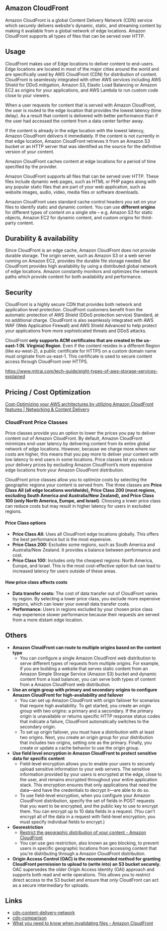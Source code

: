 ## Amazon CloudFront

Amazon CloudFront is a global Content Delivery Network (CDN) service which securely delivers website's dynamic, static, and streaming content by making it available from a global network of edge locations. Amazon CloudFront supports all types of files that can be served over HTTP.

## Usage

CloudFront makes use of Edge locations to deliver content to end-users. Edge locations are located in most of the major cities around the world and are specifically used by AWS CloudFront (CDN) for distribution of content. CloudFront is seamlessly integrated with other AWS services including AWS Shield for DDoS mitigation, Amazon S3, Elastic Load Balancing or Amazon EC2 as origins for your applications, and AWS Lambda to run custom code close to your viewers.

When a user requests for content that is served with Amazon CloudFront, the user is routed to the edge location that provides the lowest latency (time delay). As a result that content is delivered with better performance than if the user had accessed the content from a data center farther away.

If the content is already in the edge location with the lowest latency, Amazon CloudFront delivers it immediately. If the content is not currently in that edge location, Amazon CloudFront retrieves it from an Amazon S3 bucket or an HTTP server that was identified as the source for the definitive version of your content.

Amazon CloudFront caches content at edge locations for a period of time specified by the provider.

Amazon CloudFront supports all files that can be served over HTTP. These files include dynamic web pages, such as HTML or PHP pages along with any popular static files that are part of your web application, such as website images, audio, video, media files or software downloads.

Amazon CloudFront uses standard cache control headers you set on your files to identify static and dynamic content. You can use **different origins** for different types of content on a single site – e.g. Amazon S3 for static objects, Amazon EC2 for dynamic content, and custom origins for third-party content.

## Durability & availability

Since CloudFront is an edge cache, Amazon CloudFront does not provide durable storage. The origin server, such as Amazon S3 or a web server running on Amazon EC2, provides the durable file storage needed. But CloudFront provides high availability by using a distributed global network of edge locations. Amazon constantly monitors and optimizes the network paths which provide content for both availability and performance.

## Security

CloudFront is a highly secure CDN that provides both network and application level protection. CloudFront customers benefit from the automatic protection of AWS Shield (DDoS protection service) Standard, at no additional charge. CloudFront is also seamlessly integrated with AWS WAF (Web Application Firewall) and AWS Shield Advanced to help protect your applications from more sophisticated threats and DDoS attacks.

CloudFront **only supports ACM certificates that are created in the us-east-1 (N. Virginia) Region**. Even if the content resides in a different Region (like eu-west-2), a public certificate for HTTPS on a custom domain name must originate from us-east-1. This certificate is used to secure content access through CloudFront over HTTPS.

https://www.mitrai.com/tech-guide/eight-types-of-aws-storage-services-explained

## Pricing / Cost Optimization

[Cost-Optimizing your AWS architectures by utilizing Amazon CloudFront features | Networking & Content Delivery](https://aws.amazon.com/blogs/networking-and-content-delivery/cost-optimizing-your-aws-architectures-by-utilizing-amazon-cloudfront-features/)

### CloudFront Price Classes

Price classes provide you an option to lower the prices you pay to deliver content out of Amazon CloudFront. By default, Amazon CloudFront minimizes end-user latency by delivering content from its entire global network of edge locations. However, because we charge more where our costs are higher, this means that you pay more to deliver your content with low latency to end users in some locations. Price classes let you reduce your delivery prices by excluding Amazon CloudFront’s more expensive edge locations from your Amazon CloudFront distribution.

CloudFront price classes allow you to optimize costs by selecting the geographic regions your content is served from. The three classes are **Price Class All (all edge locations worldwide), Price Class 200 (most regions, excluding South America and Australia/New Zealand), and Price Class 100 (only North America, Europe, and Israel)**. Choosing a lower price class can reduce costs but may result in higher latency for users in excluded regions.

#### Price Class options

- **Price Class All:** Uses all CloudFront edge locations globally. This offers the best performance but is the most expensive.
- **Price Class 200:** Excludes some regions, such as South America and Australia/New Zealand. It provides a balance between performance and cost.
- **Price Class 100:** Includes only the cheapest regions: North America, Europe, and Israel. This is the most cost-effective option but can lead to increased latency for users outside of these areas.

#### How price class affects costs

- **Data transfer costs:** The cost of data transfer out of CloudFront varies by region. By selecting a lower price class, you exclude more expensive regions, which can lower your overall data transfer costs.
- **Performance:** Users in regions excluded by your chosen price class may experience slower performance because their requests are served from a more distant edge location.

## Others

- **Amazon CloudFront can route to multiple origins based on the content type**
	- You can configure a single Amazon CloudFront web distribution to serve different types of requests from multiple origins. For example, if you are building a website that serves static content from an Amazon Simple Storage Service (Amazon S3) bucket and dynamic content from a load balancer, you can serve both types of content from a Amazon CloudFront web distribution.
- **Use an origin group with primary and secondary origins to configure Amazon CloudFront for high-availability and failover**
	- You can set up Amazon CloudFront with origin failover for scenarios that require high availability. To get started, you create an origin group with two origins: a primary and a secondary. If the primary origin is unavailable or returns specific HTTP response status codes that indicate a failure, CloudFront automatically switches to the secondary origin.
	- To set up origin failover, you must have a distribution with at least two origins. Next, you create an origin group for your distribution that includes two origins, setting one as the primary. Finally, you create or update a cache behavior to use the origin group.
- **Use field level encryption in Amazon CloudFront to protect sensitive data for specific content**
	- Field-level encryption allows you to enable your users to securely upload sensitive information to your web servers. The sensitive information provided by your users is encrypted at the edge, close to the user, and remains encrypted throughout your entire application stack. This encryption ensures that only applications that need the data—and have the credentials to decrypt it—are able to do so.
	- To use field-level encryption, when you configure your Amazon CloudFront distribution, specify the set of fields in POST requests that you want to be encrypted, and the public key to use to encrypt them. You can encrypt up to 10 data fields in a request. (You can’t encrypt all of the data in a request with field-level encryption; you must specify individual fields to encrypt.)
- **Georestriction**
	- [Restrict the geographic distribution of your content - Amazon CloudFront](https://docs.aws.amazon.com/AmazonCloudFront/latest/DeveloperGuide/georestrictions.html)
	- You can use geo restriction, also known as geo blocking, to prevent users in specific geographic locations from accessing content that you're distributing through a Amazon CloudFront distribution.
- **Origin Access Control (OAC) is the recommended method for granting CloudFront permission to upload to (write into) an S3 bucket securely.** OAC supersedes the older Origin Access Identity (OAI) approach and supports both read and write operations. This allows you to restrict direct access to the S3 bucket and ensure that only CloudFront can act as a secure intermediary for uploads.

## Links

- [cdn-content-delivery-network](cloud/others/cdn-content-delivery-network.md)
- [cdn-comparison](cloud/others/cdn-comparison.md)
- [What you need to know when invalidating files - Amazon CloudFront](https://docs.aws.amazon.com/AmazonCloudFront/latest/DeveloperGuide/invalidation-specifying-objects.html)
